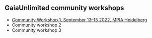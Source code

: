 ## GaiaUnlimited community workshops
* [Community Workshop 1, September 13–15 2022, MPIA Heidelberg](https://gaia-unlimited.github.io/communtiy-workshop1)
* Community workshop 2
* Community workshop 3
